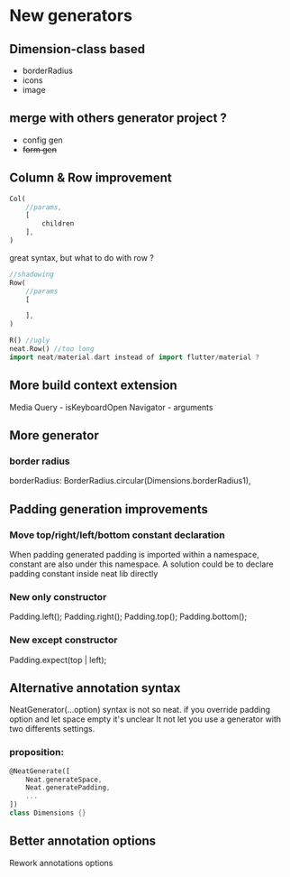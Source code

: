 # New generators

## Dimension-class based
- borderRadius
- icons
- image

## merge with others generator project ?
- config gen
- ~~form gen~~

## Column & Row improvement
```dart
Col(
    //params,
    [
        children
    ],
)
```
great syntax, but what to do with row ?
```dart
//shadowing
Row(
    //params
    [

    ],
)

R() //ugly
neat.Row() //too long
import neat/material.dart instead of import flutter/material ?

```

## More build context extension
Media Query
    - isKeyboardOpen
Navigator
    - arguments

## More generator
### border radius
borderRadius: BorderRadius.circular(Dimensions.borderRadius1),

## Padding generation improvements
### Move top/right/left/bottom constant declaration
When padding generated padding is imported within a namespace, constant are also under this namespace. A solution could be to declare padding constant inside neat lib directly

### New only constructor
Padding.left();
Padding.right();
Padding.top();
Padding.bottom();

### New except constructor
Padding.expect(top | left);

## Alternative annotation syntax
NeatGenerator(...option) syntax is not so neat.
if you override padding option and let space empty it's unclear
It not let you use a generator with two differents settings.

### proposition:
```dart
@NeatGenerate([
    Neat.generateSpace,
    Neat.generatePadding,
    ...
])
class Dimensions {}
```

## Better annotation options
Rework annotations options